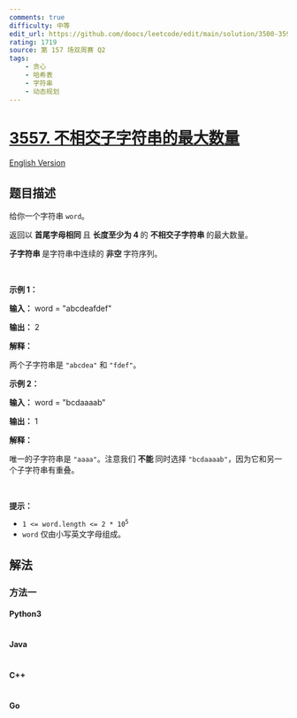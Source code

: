 ```yaml
---
comments: true
difficulty: 中等
edit_url: https://github.com/doocs/leetcode/edit/main/solution/3500-3599/3557.Find%20Maximum%20Number%20of%20Non%20Intersecting%20Substrings/README.md
rating: 1719
source: 第 157 场双周赛 Q2
tags:
    - 贪心
    - 哈希表
    - 字符串
    - 动态规划
---
```


<!-- problem:start -->

# [3557. 不相交子字符串的最大数量](https://leetcode.cn/problems/find-maximum-number-of-non-intersecting-substrings)

[English Version](/solution/3500-3599/3557.Find%20Maximum%20Number%20of%20Non%20Intersecting%20Substrings/README_EN.md)

## 题目描述

<!-- description:start -->

<p>给你一个字符串 <code>word</code>。</p>

<p>返回以&nbsp;<strong>首尾字母相同&nbsp;</strong>且&nbsp;<strong>长度至少为 4&nbsp;</strong>的&nbsp;<strong>不相交子字符串&nbsp;</strong>的最大数量。</p>

<p><strong>子字符串&nbsp;</strong>是字符串中连续的&nbsp;<b>非空&nbsp;</b>字符序列。</p>

<p>&nbsp;</p>

<p><strong class="example">示例 1：</strong></p>

<div class="example-block">
<p><strong>输入：</strong> <span class="example-io">word = "abcdeafdef"</span></p>

<p><strong>输出：</strong> <span class="example-io">2</span></p>

<p><strong>解释：</strong></p>

<p>两个子字符串是 <code>"abcdea"</code> 和 <code>"fdef"</code>。</p>
</div>

<p><strong class="example">示例 2：</strong></p>

<div class="example-block">
<p><strong>输入：</strong> <span class="example-io">word = "bcdaaaab"</span></p>

<p><strong>输出：</strong> <span class="example-io">1</span></p>

<p><strong>解释：</strong></p>

<p>唯一的子字符串是 <code>"aaaa"</code>。注意我们&nbsp;<strong>不能&nbsp;</strong>同时选择 <code>"bcdaaaab"</code>，因为它和另一个子字符串有重叠。</p>
</div>

<p>&nbsp;</p>

<p><strong>提示：</strong></p>

<ul>
	<li><code>1 &lt;= word.length &lt;= 2 * 10<sup>5</sup></code></li>
	<li><code>word</code> 仅由小写英文字母组成。</li>
</ul>

<!-- description:end -->

## 解法

<!-- solution:start -->

### 方法一

<!-- tabs:start -->

#### Python3

```python

```

#### Java

```java

```

#### C++

```cpp

```

#### Go

```go

```

<!-- tabs:end -->

<!-- solution:end -->

<!-- problem:end -->
